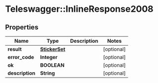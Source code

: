 # Teleswagger::InlineResponse2008

## Properties
Name | Type | Description | Notes
------------ | ------------- | ------------- | -------------
**result** | [**StickerSet**](StickerSet.md) |  | [optional] 
**error_code** | **Integer** |  | [optional] 
**ok** | **BOOLEAN** |  | [optional] 
**description** | **String** |  | [optional] 


